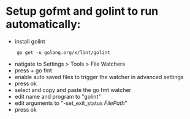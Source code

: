 # Setup gofmt and golint to run automatically:
- install golint 
```
    go get -u golang.org/x/lint/golint
```
- natigate to Settings > Tools > File Watchers 
- press + go fmt
- enable auto saved files to trigger the watcher in advanced settings
- press ok
- select and copy and paste the go fmt watcher
- edit name and program to "golint"
- edit arguments to "-set_exit_status $FilePath$"
- press ok
